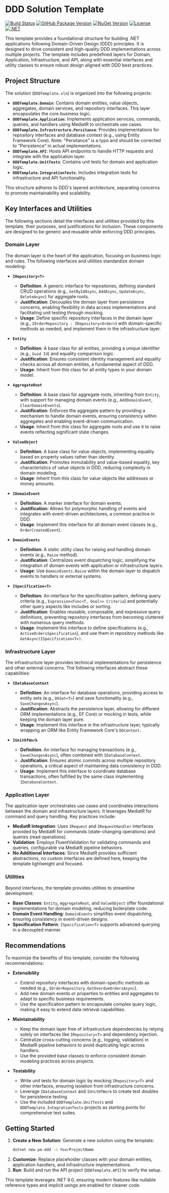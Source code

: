 # DDD Solution Template

[![Build Status](https://github.com/PahEmprender/dotent-ddd-template/workflows/Publish%20NuGet%20Package/badge.svg)](https://github.com/PahEmprender/dotent-ddd-template/actions)
[![GitHub Package Version](https://img.shields.io/github/v/release/PahEmprender/dotent-ddd-template?label=GitHub%20Package)](https://github.com/PahEmprender/dotent-ddd-template/packages)
[![NuGet Version](https://img.shields.io/nuget/v/PahEmprender.DDDTemplate.CSharp.svg)](https://www.nuget.org/packages/PahEmprender.DDDTemplate.CSharp)
[![License](https://img.shields.io/github/license/PahEmprender/dotent-ddd-template)](https://github.com/PahEmprender/dotent-ddd-template/blob/main/LICENSE)
[![.NET](https://img.shields.io/badge/.NET-9.0-blue.svg)](https://dotnet.microsoft.com/download)

This template provides a foundational structure for building .NET applications following Domain-Driven Design (DDD) principles. It is designed to drive consistent and high-quality DDD implementations across multiple projects. The template includes predefined layers for Domain, Application, Infrastructure, and API, along with essential interfaces and utility classes to ensure robust design aligned with DDD best practices.

## Project Structure

The solution (`DDDTemplate.sln`) is organized into the following projects:

- **`DDDTemplate.Domain`**: Contains domain entities, value objects, aggregates, domain services, and repository interfaces. This layer encapsulates the core business logic.
- **`DDDTemplate.Application`**: Implements application services, commands, queries, and handlers using MediatR to orchestrate use cases.
- **`DDDTemplate.Infrastructure.Persitance`**: Provides implementations for repository interfaces and database context (e.g., using Entity Framework Core). Note: "Persitance" is a typo and should be corrected to "Persistence" in actual implementations.
- **`DDDTemplate.API`**: Hosts API endpoints to handle HTTP requests and integrate with the application layer.
- **`DDDTemplate.UnitTests`**: Contains unit tests for domain and application logic.
- **`DDDTemplate.IntegrationTests`**: Includes integration tests for infrastructure and API functionality.

This structure adheres to DDD's layered architecture, separating concerns to promote maintainability and scalability.

## Key Interfaces and Utilities

The following sections detail the interfaces and utilities provided by this template, their purposes, and justifications for inclusion. These components are designed to be generic and reusable while enforcing DDD principles.

### Domain Layer

The domain layer is the heart of the application, focusing on business logic and rules. The following interfaces and utilities standardize domain modeling:

- **`IRepository<T>`**
  - **Definition**: A generic interface for repositories, defining standard CRUD operations (e.g., `GetByIdAsync`, `AddAsync`, `UpdateAsync`, `DeleteAsync`) for aggregate roots.
  - **Justification**: Decouples the domain layer from persistence concerns, enabling flexibility in data access implementations and facilitating unit testing through mocking.
  - **Usage**: Define specific repository interfaces in the domain layer (e.g., `IOrderRepository : IRepository<Order>`) with domain-specific methods as needed, and implement them in the infrastructure layer.

- **`Entity`**
  - **Definition**: A base class for all entities, providing a unique identifier (e.g., `Guid Id`) and equality comparison logic.
  - **Justification**: Ensures consistent identity management and equality checks across all domain entities, a fundamental aspect of DDD.
  - **Usage**: Inherit from this class for all entity types in your domain model.

- **`AggregateRoot`**
  - **Definition**: A base class for aggregate roots, inheriting from `Entity`, with support for managing domain events (e.g., `AddDomainEvent`, `ClearDomainEvents`).
  - **Justification**: Enforces the aggregate pattern by providing a mechanism to handle domain events, ensuring consistency within aggregates and enabling event-driven communication.
  - **Usage**: Inherit from this class for aggregate roots and use it to raise events reflecting significant state changes.

- **`ValueObject`**
  - **Definition**: A base class for value objects, implementing equality based on property values rather than identity.
  - **Justification**: Promotes immutability and value-based equality, key characteristics of value objects in DDD, reducing complexity in domain modeling.
  - **Usage**: Inherit from this class for value objects like addresses or money amounts.

- **`IDomainEvent`**
  - **Definition**: A marker interface for domain events.
  - **Justification**: Allows for polymorphic handling of events and integrates with event-driven architectures, a common practice in DDD.
  - **Usage**: Implement this interface for all domain event classes (e.g., `OrderCreatedEvent`).

- **`DomainEvents`**
  - **Definition**: A static utility class for raising and handling domain events (e.g., `Raise` method).
  - **Justification**: Centralizes event dispatching logic, simplifying the integration of domain events with application or infrastructure layers.
  - **Usage**: Use `DomainEvents.Raise` within the domain layer to dispatch events to handlers or external systems.

- **`ISpecification<T>`**
  - **Definition**: An interface for the specification pattern, defining query criteria (e.g., `Expression<Func<T, bool>> Criteria`) and potentially other query aspects like includes or sorting.
  - **Justification**: Enables reusable, composable, and expressive query definitions, preventing repository interfaces from becoming cluttered with numerous query methods.
  - **Usage**: Implement this interface to define specifications (e.g., `ActiveOrdersSpecification`), and use them in repository methods like `GetAsync(ISpecification<T>)`.

### Infrastructure Layer

The infrastructure layer provides technical implementations for persistence and other external concerns. The following interfaces abstract these capabilities:

- **`IDatabaseContext`**
  - **Definition**: An interface for database operations, providing access to entity sets (e.g., `DbSet<T>`) and save functionality (e.g., `SaveChangesAsync`).
  - **Justification**: Abstracts the persistence layer, allowing for different ORM implementations (e.g., EF Core) or mocking in tests, while keeping the domain layer pure.
  - **Usage**: Implement this interface in the infrastructure layer, typically wrapping an ORM like Entity Framework Core's `DbContext`.

- **`IUnitOfWork`**
  - **Definition**: An interface for managing transactions (e.g., `SaveChangesAsync`), often combined with `IDatabaseContext`.
  - **Justification**: Ensures atomic commits across multiple repository operations, a critical aspect of maintaining data consistency in DDD.
  - **Usage**: Implement this interface to coordinate database transactions, often fulfilled by the same class implementing `IDatabaseContext`.

### Application Layer

The application layer orchestrates use cases and coordinates interactions between the domain and infrastructure layers. It leverages MediatR for command and query handling. Key practices include:

- **MediatR Integration**: Uses `IRequest` and `IRequestHandler` interfaces provided by MediatR for commands (state-changing operations) and queries (read operations).
- **Validation**: Employs FluentValidation for validating commands and queries, configurable via MediatR pipeline behaviors.
- **No Additional Interfaces**: Since MediatR provides sufficient abstractions, no custom interfaces are defined here, keeping the template lightweight and focused.

### Utilities

Beyond interfaces, the template provides utilities to streamline development:

- **Base Classes**: `Entity`, `AggregateRoot`, and `ValueObject` offer foundational implementations for domain modeling, reducing boilerplate code.
- **Domain Event Handling**: `DomainEvents` simplifies event dispatching, ensuring consistency in event-driven designs.
- **Specification Pattern**: `ISpecification<T>` supports advanced querying in a decoupled manner.

## Recommendations

To maximize the benefits of this template, consider the following recommendations:

- **Extensibility**
  - Extend repository interfaces with domain-specific methods as needed (e.g., `IOrderRepository.GetOverdueOrdersAsync`).
  - Add new domain events or properties to entities and aggregates to adapt to specific business requirements.
  - Use the specification pattern to encapsulate complex query logic, making it easy to extend data retrieval capabilities.

- **Maintainability**
  - Keep the domain layer free of infrastructure dependencies by relying solely on interfaces like `IRepository<T>` and dependency injection.
  - Centralize cross-cutting concerns (e.g., logging, validation) in MediatR pipeline behaviors to avoid duplicating logic across handlers.
  - Use the provided base classes to enforce consistent domain modeling practices across projects.

- **Testability**
  - Write unit tests for domain logic by mocking `IRepository<T>` and other interfaces, ensuring isolation from infrastructure concerns.
  - Leverage `IDatabaseContext` and `IUnitOfWork` to create test doubles for persistence testing.
  - Use the included `DDDTemplate.UnitTests` and `DDDTemplate.IntegrationTests` projects as starting points for comprehensive test suites.

## Getting Started

1. **Create a New Solution**: Generate a new solution using the template:
   ```bash
   dotnet new pe-ddd -n YourProjectName
   ```
2. **Customize**: Replace placeholder classes with your domain entities, application handlers, and infrastructure implementations.
3. **Run**: Build and run the API project (`DDDTemplate.API`) to verify the setup.

This template leverages .NET 9.0, ensuring modern features like nullable reference types and implicit usings are enabled for cleaner code. 
